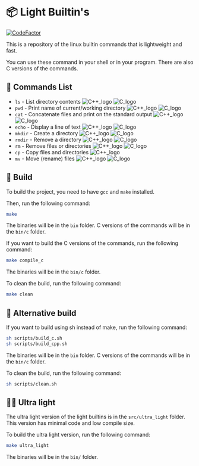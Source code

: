 # 📦 Light Builtin's
[![CodeFactor](https://www.codefactor.io/repository/github/awesomelewis2007/light_builtins/badge/master)](https://www.codefactor.io/repository/github/awesomelewis2007/light_builtins/overview/master)

This is a repository of the linux builtin commands that is lightweight and fast.

You can use these command in your shell or in your program. There are also C versions of the commands.

## 📝 Commands List
- `ls` - List directory contents ![C++_logo](https://img.shields.io/badge/cpp-magenta) ![C_logo](https://img.shields.io/badge/c-gray)
- `pwd` - Print name of current/working directory ![C++_logo](https://img.shields.io/badge/cpp-magenta) ![C_logo](https://img.shields.io/badge/c-gray)
- `cat` - Concatenate files and print on the standard output ![C++_logo](https://img.shields.io/badge/cpp-magenta) ![C_logo](https://img.shields.io/badge/c-gray)
- `echo` - Display a line of text ![C++_logo](https://img.shields.io/badge/cpp-magenta) ![C_logo](https://img.shields.io/badge/c-gray)
- `mkdir` - Create a directory ![C++_logo](https://img.shields.io/badge/cpp-magenta) ![C_logo](https://img.shields.io/badge/c-gray)
- `rmdir` - Remove a directory ![C++_logo](https://img.shields.io/badge/cpp-magenta) ![C_logo](https://img.shields.io/badge/c-gray)
- `rm` - Remove files or directories ![C++_logo](https://img.shields.io/badge/cpp-magenta) ![C_logo](https://img.shields.io/badge/c-gray)
- `cp` - Copy files and directories ![C++_logo](https://img.shields.io/badge/cpp-magenta) 
- `mv` - Move (rename) files ![C++_logo](https://img.shields.io/badge/cpp-magenta) ![C_logo](https://img.shields.io/badge/c-gray)

## 🔨 Build
To build the project, you need to have `gcc` and `make` installed.

Then, run the following command:
```bash
make
```
The binaries will be in the `bin` folder. C versions of the commands will be in the `bin/c` folder.

If you want to build the C versions of the commands, run the following command:
```bash
make compile_c
```
The binaries will be in the `bin/c` folder.

To clean the build, run the following command:
```bash
make clean
```

## 🔨 Alternative build
If you want to build using sh instead of make, run the following command:
```bash
sh scripts/build_c.sh
sh scripts/build_cpp.sh
```
The binaries will be in the `bin` folder. C versions of the commands will be in the `bin/c` folder.

To clean the build, run the following command:
```bash
sh scripts/clean.sh
```

## 🏃‍♂️ Ultra light

The ultra light version of the light builtins is in the `src/ultra_light` folder. This version has minimal code and low compile size.

To build the ultra light version, run the following command:
```bash
make ultra_light
```
The binaries will be in the `bin/` folder.